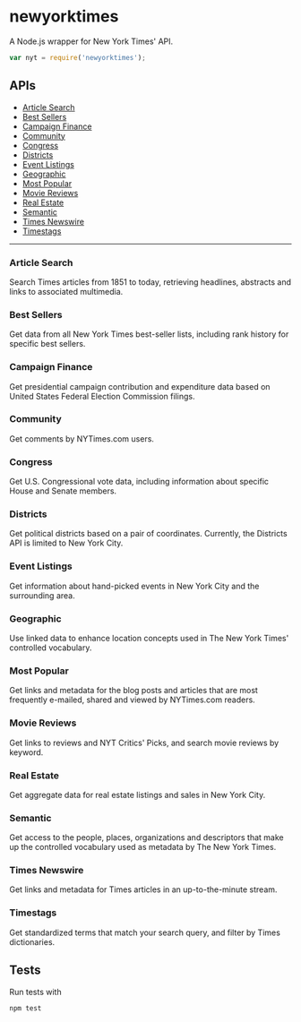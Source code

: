 # newyorktimes

A Node.js wrapper for New York Times' API.

```js
var nyt = require('newyorktimes');
```

## APIs

* [Article Search](#Article-Search)
* [Best Sellers](#Best-Sellers)
* [Campaign Finance](#Campaign-Finance)
* [Community](#Community)
* [Congress](#Congress)
* [Districts](#Districts)
* [Event Listings](#Event-Listings)
* [Geographic](#Geographic)
* [Most Popular](#Most-Popular)
* [Movie Reviews](#Movie-Reviews)
* [Real Estate](#Real-Estate)
* [Semantic](#Semantic)
* [Times Newswire](#Times-Newswire)
* [Timestags](#Timestags)

---

### <a name="Article-Search"></a>Article Search
Search Times articles from 1851 to today, retrieving headlines, abstracts and links to associated multimedia.

### <a name="Best-Sellers"></a>Best Sellers
Get data from all New York Times best-seller lists, including rank history for specific best sellers.

### <a name="Campaign-Finance"></a>Campaign Finance
Get presidential campaign contribution and expenditure data based on United States Federal Election Commission filings.

### <a name="Community"></a>Community
Get comments by NYTimes.com users.

### <a name="Congress"></a>Congress
Get U.S. Congressional vote data, including information about specific House and Senate members.

### <a name="Districts"></a>Districts
Get political districts based on a pair of coordinates. Currently, the Districts API is limited to New York City.

### <a name="Event-Listings"></a>Event Listings
Get information about hand-picked events in New York City and the surrounding area.

### <a name="Geographic"></a>Geographic
Use linked data to enhance location concepts used in The New York Times' controlled vocabulary.

### <a name="Most-Popular"></a>Most Popular
Get links and metadata for the blog posts and articles that are most frequently e-mailed, shared and viewed by NYTimes.com readers.

### <a name="Movie-Reviews"></a>Movie Reviews
Get links to reviews and NYT Critics' Picks, and search movie reviews by keyword.

### <a name="Real-Estate"></a>Real Estate
Get aggregate data for real estate listings and sales in New York City.

### <a name="Semantic"></a>Semantic
Get access to the people, places, organizations and descriptors that make up the controlled vocabulary used as metadata by The New York Times.

### <a name="Times-Newswire"></a>Times Newswire
Get links and metadata for Times articles in an up-to-the-minute stream.

### <a name="Timestags"></a>Timestags
Get standardized terms that match your search query, and filter by Times dictionaries.

## Tests

Run tests with

```sh
npm test
```
